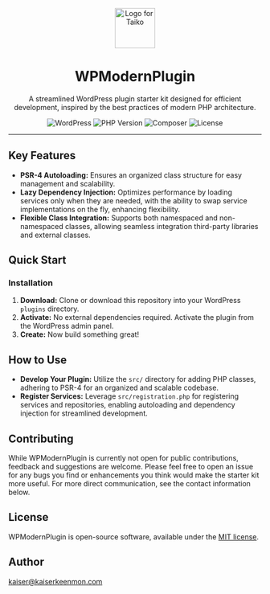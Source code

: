 

<p align="center">
  <img src="https://staging.machinelrn.com/images/machinehead.gif" width="80" alt="Logo for Taiko" />
</p>

<h1 align="center">
  WPModernPlugin
</h1>

<div align="center">
A streamlined WordPress plugin starter kit designed for efficient development, inspired by the best practices of modern PHP architecture.
</div>

<div align="center">

![WordPress](https://img.shields.io/badge/WordPress-%3E%3D5.8-blue.svg)
![PHP Version](https://img.shields.io/badge/PHP-%3E%3D8.1-777BB4.svg)
![Composer](https://img.shields.io/badge/Composer-Enabled-885630.svg)
![License](https://img.shields.io/badge/license-MIT-green.svg)

</div>

---
## Key Features

- **PSR-4 Autoloading:** Ensures an organized class structure for easy management and scalability.
- **Lazy Dependency Injection:** Optimizes performance by loading services only when they are needed, with the ability to swap service implementations on the fly, enhancing flexibility.
- **Flexible Class Integration:** Supports both namespaced and non-namespaced classes, allowing seamless integration third-party libraries and external classes.

## Quick Start

### Installation

1. **Download:** Clone or download this repository into your WordPress `plugins` directory.
2. **Activate:** No external dependencies required. Activate the plugin from the WordPress admin panel.
3. **Create:** Now build something great!

## How to Use

- **Develop Your Plugin:** Utilize the `src/` directory for adding PHP classes, adhering to PSR-4 for an organized and scalable codebase.
- **Register Services:** Leverage `src/registration.php` for registering services and repositories, enabling autoloading and dependency injection for streamlined development.

## Contributing

While WPModernPlugin is currently not open for public contributions, feedback and suggestions are welcome. Please feel free to open an issue for any bugs you find or enhancements you think would make the starter kit more useful. For more direct communication, see the contact information below.

## License

WPModernPlugin is open-source software, available under the [MIT license](LICENSE).

## Author

kaiser@kaiserkeenmon.com
